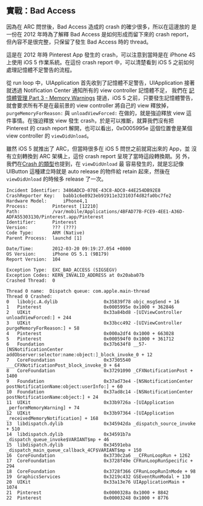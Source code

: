 實戰：Bad Access
----------------

因為在 ARC 問世後，Bad Access 造成的 crash 的確少很多，所以在這邊放的
是一份在 2012 年時為了解釋 Bad Access 是如何形成而留下來的 crash
report，但內容不是很完整，只保留了發生 Bad Access 時的 thread。

這是在 2012 年時 Pinterest App 發生的 crash，可以注意到當時是在 iPhone
4S 上使用 iOS 5 作業系統。在這份 crash report 中，可以清楚看到 iOS 5
之前如何處理記憶體不足警告的流程。

從 run loop 中，UIApplication 首先收到了記憶體不足警告，UIApplication
接著就透過 Notification Center 通知所有的 view controller 記憶體不足，
我們在
[記憶體管理 Part 3 - Memory Warnings](memory_management_part_3/README.md)
提過，iOS 5 之前，只要發生記憶體警告，就會要求所有不是在最前景的 view
controller 將自己的 view 釋放掉，`purgeMemoryForReason:` 與
`unloadViewForced:` 在做的，就是強迫釋放 view 這件事情。在強迫釋放
view 發生 crash，於是可以推斷，就算我們沒有把 Pinterest 的 crash
report 解開，也可以看出，0x0005995e 這個位置會是某個 view controller
的 `viewDidUnload`。

雖然 iOS 5 就推出了 ARC，但當時很多在 iOS 5 問世之前就寫出來的 App，並
沒有立刻轉換到 ARC 架構上，這份 crash report 呈現了當時這段轉換期。另
外，我們在[Crash 的類型](crash_types.md)也提到，在 `viewDidUnload` 最
容易發生的，就是忘記像 UIButton 這種建立時就是 auto release 的物件給
retain 起來，然後在 `viewDidUnload` 的時候多 release 了一次。

```
Incident Identifier: 3486ADCD-070E-43C8-ADC0-44E254DB92E8
CrashReporter Key:   babb1c6e8923eb91911e323103f4d82fa0bc7fe2
Hardware Model:      iPhone4,1
Process:         Pinterest [12210]
Path:            /var/mobile/Applications/4BFAD77B-FCE9-4EE1-A36D-ADFA55303130/Pinterest.app/Pinterest
Identifier:      Pinterest
Version:         ??? (???)
Code Type:       ARM (Native)
Parent Process:  launchd [1]

Date/Time:       2012-03-20 09:19:27.054 +0800
OS Version:      iPhone OS 5.1 (9B179)
Report Version:  104

Exception Type:  EXC_BAD_ACCESS (SIGSEGV)
Exception Codes: KERN_INVALID_ADDRESS at 0x20aba07b
Crashed Thread:  0

Thread 0 name:  Dispatch queue: com.apple.main-thread
Thread 0 Crashed:
0   libobjc.A.dylib                 0x35839f78 objc_msgSend + 16
1   Pinterest                       0x0005995e 0x1000 + 362846
2   UIKit                           0x33a84bd8 -[UIViewController unloadViewForced:] + 244
3   UIKit                           0x33bcc492 -[UIViewController purgeMemoryForReason:] + 58
4   Pinterest                       0x000a2df4 0x1000 + 663028
5   Pinterest                       0x000594f0 0x1000 + 361712
6   Foundation                      0x37b634f8 __57-[NSNotificationCenter addObserver:selector:name:object:]_block_invoke_0 + 12
7   CoreFoundation                  0x37305540 ___CFXNotificationPost_block_invoke_0 + 64
8   CoreFoundation                  0x37291090 _CFXNotificationPost + 1400
9   Foundation                      0x37ad73e4 -[NSNotificationCenter postNotificationName:object:userInfo:] + 60
10  Foundation                      0x37ad8c14 -[NSNotificationCenter postNotificationName:object:] + 24
11  UIKit                           0x33b9726a -[UIApplication _performMemoryWarning] + 74
12  UIKit                           0x33b97364 -[UIApplication _receivedMemoryNotification] + 168
13  libdispatch.dylib               0x345942da _dispatch_source_invoke + 510
14  libdispatch.dylib               0x34591b7a _dispatch_queue_invoke$VARIANT$mp + 46
15  libdispatch.dylib               0x34591eba _dispatch_main_queue_callback_4CF$VARIANT$mp + 150
16  CoreFoundation                  0x3730c2a6 __CFRunLoopRun + 1262
17  CoreFoundation                  0x3728f49e CFRunLoopRunSpecific + 294
18  CoreFoundation                  0x3728f366 CFRunLoopRunInMode + 98
19  GraphicsServices                0x3219c432 GSEventRunModal + 130
20  UIKit                           0x33a13e76 UIApplicationMain + 1074
21  Pinterest                       0x0000328a 0x1000 + 8842
22  Pinterest                       0x00003248 0x1000 + 8776
 ```
